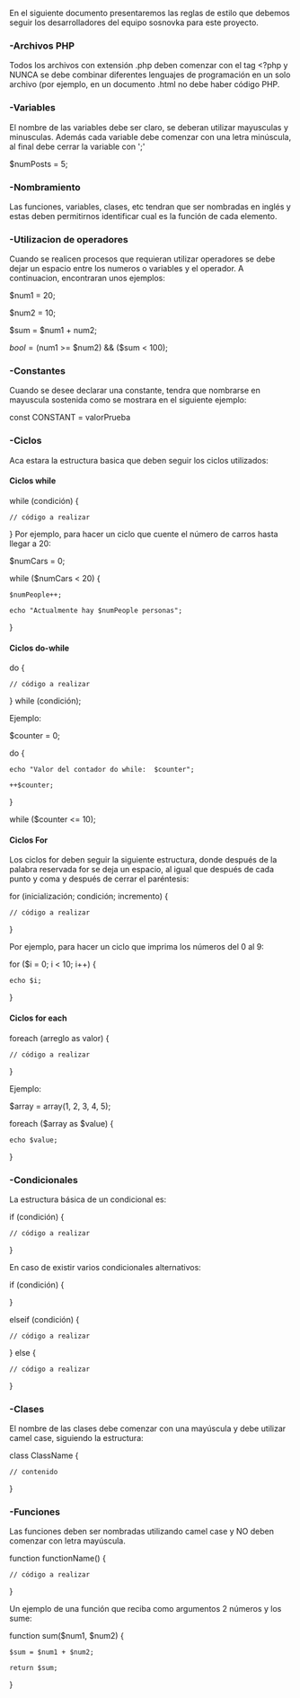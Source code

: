 En el siguiente documento presentaremos las reglas de estilo que debemos seguir los desarrolladores del equipo sosnovka para este proyecto.

### -Archivos PHP


Todos los archivos con extensión .php deben comenzar con el tag <?php y NUNCA se debe combinar diferentes lenguajes de programación en un solo archivo (por ejemplo, en un documento .html no debe haber código PHP.


### -Variables


El nombre de las variables debe ser claro, se deberan utilizar mayusculas y minusculas. Además cada variable debe comenzar con una letra minúscula, al final debe cerrar la variable con ';'

$numPosts = 5;


### -Nombramiento


Las funciones, variables, clases, etc tendran que ser nombradas en inglés y estas deben permitirnos identificar cual es la función de cada elemento.


### -Utilizacion de operadores


Cuando se realicen procesos que requieran utilizar operadores se debe dejar un espacio entre los numeros o variables y el operador. A continuacion, encontraran unos ejemplos: 

$num1 = 20;

$num2 = 10;

$sum = $num1 + num2;

$bool = ($num1 >= $num2) && ($sum < 100);


### -Constantes


Cuando se desee declarar una constante, tendra que nombrarse en mayuscula sostenida como se mostrara en el siguiente ejemplo:

const CONSTANT = valorPrueba


### -Ciclos


Aca estara la estructura basica que deben seguir los ciclos utilizados:

#### Ciclos while

while (condición) {

    // código a realizar
    
}
Por ejemplo, para hacer un ciclo que cuente el número de carros hasta llegar a 20:

$numCars = 0;

while ($numCars < 20) {

    $numPeople++;
    
    echo "Actualmente hay $numPeople personas";
    
}


#### Ciclos do-while

do {

    // código a realizar
    
}
while (condición);

Ejemplo:

$counter = 0;

do {

    echo "Valor del contador do while:  $counter";
    
    ++$counter;
    
}

while ($counter <= 10);


#### Ciclos For

Los ciclos for deben seguir la siguiente estructura, donde después de la palabra reservada for se deja un espacio, al igual que después de cada punto y coma y después de cerrar el paréntesis:

for (inicialización; condición; incremento) {

    // código a realizar
    
}

Por ejemplo, para hacer un ciclo que imprima los números del 0 al 9:

for ($i = 0; i < 10; i++) {

    echo $i;
    
}


#### Ciclos for each

foreach (arreglo as valor) {

    // código a realizar
    
}

Ejemplo:

$array = array(1, 2, 3, 4, 5);

foreach ($array as $value) {

    echo $value;
    
}


### -Condicionales

La estructura básica de un condicional es:

if (condición) {

    // código a realizar
    
}

En caso de existir varios condicionales alternativos:

if (condición) {


}

elseif (condición) {

    // código a realizar
    
}
else {

    // código a realizar
    
}


### -Clases


El nombre de las clases debe comenzar con una mayúscula y debe utilizar camel case, siguiendo la estructura:

class ClassName {

    // contenido
    
}


### -Funciones


Las funciones deben ser nombradas utilizando camel case y NO deben comenzar con letra mayúscula.

function functionName() {

    // código a realizar
    
}

Un ejemplo de una función que reciba como argumentos 2 números y los sume:

function sum($num1, $num2) {

    $sum = $num1 + $num2;
    
    return $sum;
    
}
